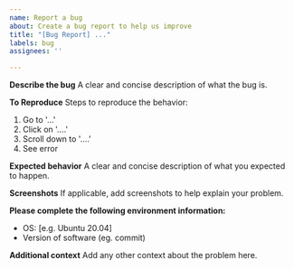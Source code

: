 ```yaml
---
name: Report a bug
about: Create a bug report to help us improve
title: "[Bug Report] ..."
labels: bug
assignees: ''

---
```


**Describe the bug**
A clear and concise description of what the bug is.

**To Reproduce**
Steps to reproduce the behavior:
1. Go to '...'
2. Click on '....'
3. Scroll down to '....'
4. See error

**Expected behavior**
A clear and concise description of what you expected to happen.

**Screenshots**
If applicable, add screenshots to help explain your problem.

**Please complete the following environment information:**
- OS: [e.g. Ubuntu 20.04]
- Version of software (eg. commit)

**Additional context**
Add any other context about the problem here.
